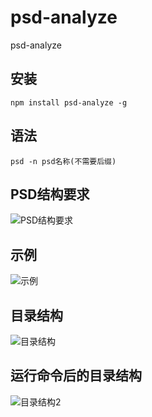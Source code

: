 # psd-analyze
psd-analyze

## 安装
	npm install psd-analyze -g

## 语法
 	psd -n psd名称(不需要后缀)
## PSD结构要求
![PSD结构要求](http://ww4.sinaimg.cn/large/65e4f1e6gw1f7ad2a0vd0j20cw0k2my4.jpg)

## 示例
![示例](http://ww2.sinaimg.cn/large/006y8lVagw1f779n1024zj30di02ywen.jpg)

## 目录结构
![目录结构](http://ww2.sinaimg.cn/large/006y8lVagw1f779kh743gj30fo05yjrn.jpg)

## 运行命令后的目录结构
![目录结构2](http://ww1.sinaimg.cn/large/006y8lVagw1f779o0qgrqj30lg0du3zm.jpg)

